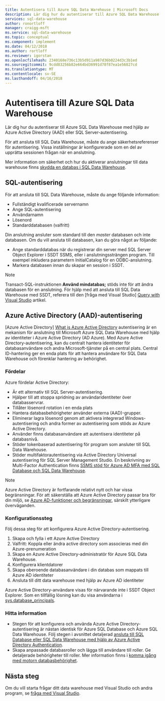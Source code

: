 ```yaml
---
title: Autentisera till Azure SQL Data Warehouse | Microsoft Docs
description: Lär dig hur du autentiserar till Azure SQL Data Warehouse med hjälp av Azure Active Directory (AAD) eller SQL Server-autentisering.
services: sql-data-warehouse
author: ronortloff
manager: craigg-msft
ms.service: sql-data-warehouse
ms.topic: conceptual
ms.component: implement
ms.date: 04/12/2018
ms.author: rortloff
ms.reviewer: igorstan
ms.openlocfilehash: 2340168e736c13b5d911a987d36b0224d3c3b1ed
ms.sourcegitcommit: 9cdd83256b82e664bd36991d78f87ea1e56827cd
ms.translationtype: MT
ms.contentlocale: sv-SE
ms.lasthandoff: 04/16/2018
---
```

# <a name="authenticate-to-azure-sql-data-warehouse"></a>Autentisera till Azure SQL Data Warehouse
Lär dig hur du autentiserar till Azure SQL Data Warehouse med hjälp av Azure Active Directory (AAD) eller SQL Server-autentisering.

För att ansluta till SQL Data Warehouse, måste du ange säkerhetsreferenser för autentisering. Vissa inställningar är konfigurerade som en del av upprätta sessionen frågan när en anslutning.  

Mer information om säkerhet och hur du aktiverar anslutningar till data warehouse finns [skydda en databas i SQL Data Warehouse][Secure a database in SQL Data Warehouse].

## <a name="sql-authentication"></a>SQL-autentisering
För att ansluta till SQL Data Warehouse, måste du ange följande information:

* Fullständigt kvalificerade servernamn
* Ange SQL-autentisering
* Användarnamn
* Lösenord
* Standarddatabasen (valfritt)

Din anslutning ansluter som standard till den *master* databasen och inte databasen. Om du vill ansluta till databasen, kan du göra något av följande:

* Ange standarddatabas när du registrerar din server med SQL Server Object Explorer i SSDT SSMS, eller i anslutningssträngen program. Till exempel inkludera parametern InitialCatalog för en ODBC-anslutning.
* Markera databasen innan du skapar en session i SSDT.

> [!NOTE]
> Transact-SQL-instruktionen **Använd mindatabas;** stöds inte för att ändra databasen för en anslutning. För hjälp med att ansluta till SQL Data Warehouse med SSDT, referera till den [fråga med Visual Studio] [ Query with Visual Studio] artikel.
> 
> 

## <a name="azure-active-directory-aad-authentication"></a>Azure Active Directory (AAD)-autentisering
[Azure Active Directory] [ What is Azure Active Directory] autentisering är en mekanism för anslutning till Microsoft Azure SQL Data Warehouse med hjälp av identiteter i Azure Active Directory (AD Azure). Med Azure Active Directory-autentisering, kan du centralt hantera identiteter för databasanvändare och andra Microsoft-tjänster på en central plats. Central ID-hantering ger en enda plats för att hantera användare för SQL Data Warehouse och förenklar hantering av behörighet. 

### <a name="benefits"></a>Fördelar
Azure fördelar Active Directory:

* Är ett alternativ till SQL Server-autentisering.
* Hjälper till att stoppa spridning av användaridentiteter över databasservrar.
* Tillåter lösenord rotation i en enda plats
* Hantera databasbehörigheter använder externa (AAD)-grupper.
* Eliminerar lagra lösenord genom att aktivera integrerad Windows-autentisering och andra former av autentisering som stöds av Azure Active Directory.
* Använder finns databasanvändare att autentisera identiteter på databasnivå.
* Stöder tokenbaserad autentisering för program som ansluter till SQL Data Warehouse.
* Stöder multifaktorautentisering via Active Directory Universal autentisering för SQL Server Management Studio. En beskrivning av Multi-Factor Authentication finns [SSMS stöd för Azure AD MFA med SQL Database och SQL Data Warehouse](../sql-database/sql-database-ssms-mfa-authentication.md).

> [!NOTE]
> Azure Active Directory är fortfarande relativt nytt och har vissa begränsningar. För att säkerställa att Azure Active Directory passar bra för din miljö, se [Azure AD-funktioner och begränsningar][Azure AD features and limitations], särskilt ytterligare överväganden.
> 
> 

### <a name="configuration-steps"></a>Konfigurationssteg
Följ dessa steg för att konfigurera Azure Active Directory-autentisering.

1. Skapa och fylla i ett Azure Active Directory
2. Valfritt: Koppla eller ändra active directory som associeras med din Azure-prenumeration
3. Skapa en Azure Active Directory-administratör för Azure SQL Data Warehouse.
4. Konfigurera klientdatorer
5. Skapa oberoende databasanvändare i din databas som mappats till Azure AD identiteter
6. Ansluta till ditt data warehouse med hjälp av Azure AD identiteter

Azure Active Directory-användare visas för närvarande inte i SSDT Object Explorer. Som en tillfällig lösning kan du visa användarna i [sys.database_principals](https://msdn.microsoft.com/library/ms187328.aspx).

### <a name="find-the-details"></a>Hitta information
* Stegen för att konfigurera och använda Azure Active Directory-autentisering är nästan identisk för Azure SQL Database och Azure SQL Data Warehouse. Följ stegen i avsnittet detaljerad [ansluta till SQL Database eller SQL Data Warehouse med hjälp av Azure Active Directory Authentication](../sql-database/sql-database-aad-authentication.md).
* Skapa anpassade databasroller och lägga till användare till roller. Ge detaljerade behörigheter till roller. Mer information finns i [komma igång med motorn databasbehörighet](https://msdn.microsoft.com/library/mt667986.aspx).

## <a name="next-steps"></a>Nästa steg
Om du vill starta frågar ditt data warehouse med Visual Studio och andra program, se [fråga med Visual Studio][Query with Visual Studio].

<!-- Article references -->
[Secure a database in SQL Data Warehouse]: ./sql-data-warehouse-overview-manage-security.md
[Query with Visual Studio]: ./sql-data-warehouse-query-visual-studio.md
[What is Azure Active Directory]: ../active-directory/active-directory-whatis.md
[Azure AD features and limitations]: ../sql-database/sql-database-aad-authentication.md#azure-ad-features-and-limitations
